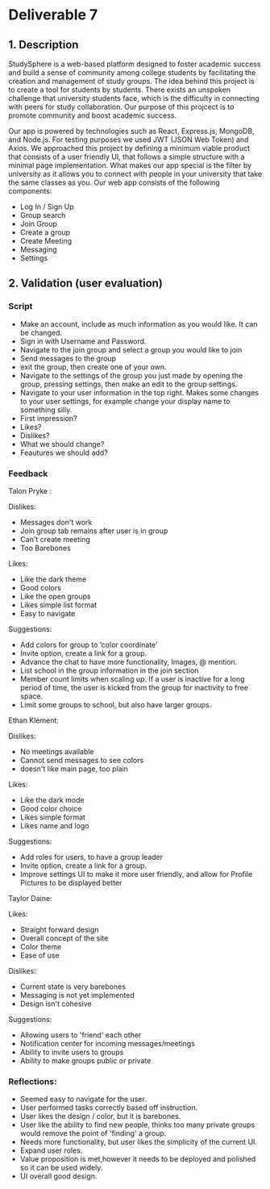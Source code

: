 # Deliverable 7
## 1. Description

StudySphere is a web-based platform designed to foster academic success and build a sense of community among college students by facilitating the creation and management of study groups. The idea behind this project is to create a tool for students by students. There exists an unspoken challenge that university students face, which is the difficulty in connecting with peers for study collaboration. Our purpose of this projcect is to promote community and boost academic success. 

Our app is powered by technologies such as React, Express.js, MongoDB, and Node.js. For testing purposes we used JWT (JSON Web Token) and Axios. We approached this project by defining a minimum viable product that consists of a user friendly UI, that follows a simple structure with a minimal page implementation. What makes our app special is the filter by university as it allows you to connect with people in your university that take the same classes as you. Our web app consists of the following components:
- Log In / Sign Up 
- Group search
- Join Group
- Create a group
- Create Meeting
- Messaging
- Settings


## 2. Validation (user evaluation)

### Script
* Make an account, include as much information as you would like. It can be changed. 
* Sign in with Username and Password.
* Navigate to the join group and select a group you would like to join
* Send messages to the group
* exit the group, then create one of your own. 
*  Navigate to the settings of the group you just made by opening the group, pressing settings, then make an edit to the group settings.
*  Navigate to your user information in the top right. Makes some changes to your user settings, for example change your display name to something silly.  
*  First impression?
*  Likes?
*  Dislikes?
*  What we should change?
*  Feautures we should add?


### Feedback

Talon Pryke :

Dislikes:
* Messages don't work
* Join group tab remains after user is in group
* Can't create meeting
* Too Barebones 
  
Likes:

* Like the dark theme
* Good colors
* Like the open groups
* Likes simple list format
* Easy to navigate 

Suggestions:

* Add colors for group to ‘color coordinate’
* Invite option, create a link for a group. 
* Advance the chat to have more functionality, Images, @ mention. 
* List school in the group information in the join section
* Member count limits when scaling up. If a user is inactive for a long period of time, the user is kicked from the group for inactivity to free space. 
* Limit some groups to school, but also have larger groups. 
  

Ethan Klement: 

Dislikes:
* No meetings available
* Cannot send messages to see colors
* doesn't like main page, too plain

Likes:

* Like the dark mode
* Good color choice
* Likes simple format
* Likes name and logo

Suggestions:

* Add roles for users, to have a group leader
* Invite option, create a link for a group. 
* Improve settings UI to make it more user friendly, and allow for Profile Pictures to be displayed better
  

Taylor Daine:

Likes: 

* Straight forward design
* Overall concept of the site
* Color theme
* Ease of use

Dislikes: 

* Current state is very barebones
* Messaging is not yet implemented
* Design isn't cohesive

Suggestions: 

* Allowing users to 'friend' each other 
* Notification center for incoming messages/meetings
* Ability to invite users to groups
* Ability to make groups public or private

### Reflections: 
* Seemed easy to navigate for the user.
* User performed tasks correctly based off instruction.
* User likes the design / color, but it is barebones.
* User like the ability to find new people, thinks too many private groups would remove the point of 'finding' a group. 
* Needs more functionality, but user likes the simplicity of the current UI.
* Expand user roles.
* Value proposition is met,however it needs to be deployed and polished so it can be used widely.
* UI overall good design.


